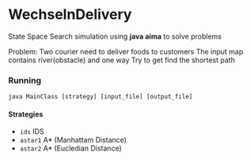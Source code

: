 # WechselnDelivery

State Space Search simulation
using **java aima** to solve problems

Problem:
Two courier need to deliver foods to customers
The input map contains river(obstacle) and one way
Try to get find the shortest path

### Running
```
java MainClass [strategy] [input_file] [output_file]
```

#### Strategies
- `ids` IDS
- `astar1` A\* (Manhattam Distance)
- `astar2` A\* (Eucledian Distance)
